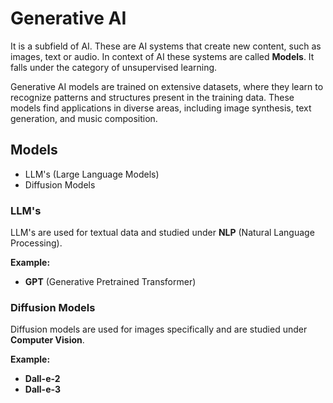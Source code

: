 # Generative AI

It is a subfield of AI. These are AI systems that create new content, such as images, text or audio. In context of AI these systems are called **Models**. It falls under the category of unsupervised learning.

Generative AI models are trained on extensive datasets, where they learn to recognize patterns and structures present in the training data. These models find applications in diverse areas, including image synthesis, text generation, and music composition.

## Models

- LLM's (Large Language Models)
- Diffusion Models

### LLM's

LLM's are used for textual data and studied under **NLP** (Natural Language Processing).

**Example:**

- **GPT** (Generative Pretrained Transformer)

### Diffusion Models

Diffusion models are used for images specifically and are studied under **Computer Vision**.

**Example:**

- **Dall-e-2**
- **Dall-e-3**
